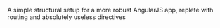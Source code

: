 A simple structural setup for a more robust AngularJS app, replete with routing and absolutely useless directives
